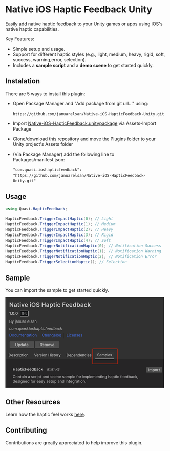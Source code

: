 # Native iOS Haptic Feedback Unity

Easily add native haptic feedback to your Unity games or apps using iOS's native haptic capabilities.  

Key Features:
- Simple setup and usage.
- Support for different haptic styles (e.g., light, medium, heavy, rigid, soft, success, warning,error, selection).
- Includes a **sample script** and a **demo scene** to get started quickly.

## Instalation

There are 5 ways to install this plugin:

- Open Package Manager and "Add package from git url..." using:
  
  `https://github.com/januarelsan/Native-iOS-HapticFeedback-Unity.git` 
- Import [Native-iOS-HapticFeedback.unitypackage](https://github.com/januarelsan/Native-iOS-HapticFeedback-Unity/releases) via Assets-Import Package
- Clone/download this repository and move the Plugins folder to your Unity project's Assets folder
- (Via Package Manager) add the following line to Packages/manifest.json:

  `"com.quasi.ioshapticfeedback": "https://github.com/januarelsan/Native-iOS-HapticFeedback-Unity.git"`


## Usage

```csharp
using Quasi.HapticFeedback;
```

```csharp
HapticFeedback.TriggerImpactHaptic(0); // Light
HapticFeedback.TriggerImpactHaptic(1); // Medium
HapticFeedback.TriggerImpactHaptic(2); // Heavy
HapticFeedback.TriggerImpactHaptic(3); // Rigid
HapticFeedback.TriggerImpactHaptic(4); // Soft
HapticFeedback.TriggerNotificationHaptic(0); // Notification Success
HapticFeedback.TriggerNotificationHaptic(1); // Notification Warning
HapticFeedback.TriggerNotificationHaptic(2); // Notification Error
HapticFeedback.TriggerSelectionHaptic(); // Selection
```

## Sample
You can import the sample to get started quickly.

![How to Import Sample](sample.png)

## Other Resources
Learn how the haptic feel works [here](https://developer.apple.com/design/human-interface-guidelines/playing-haptics#Notification).

## Contributing
Contributions are greatly appreciated to help improve this plugin.
